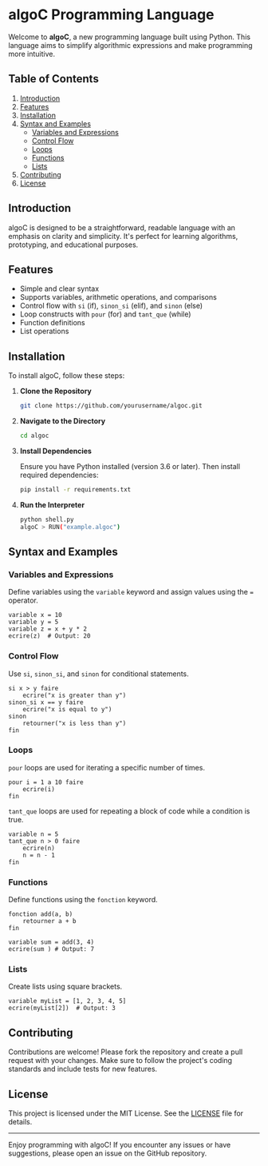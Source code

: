 # algoC Programming Language

Welcome to **algoC**, a new programming language built using Python. This language aims to simplify algorithmic expressions and make programming more intuitive.

## Table of Contents

1. [Introduction](#introduction)
2. [Features](#features)
3. [Installation](#installation)
4. [Syntax and Examples](#syntax-and-examples)
    - [Variables and Expressions](#variables-and-expressions)
    - [Control Flow](#control-flow)
    - [Loops](#loops)
    - [Functions](#functions)
    - [Lists](#lists)
5. [Contributing](#contributing)
6. [License](#license)

## Introduction

algoC is designed to be a straightforward, readable language with an emphasis on clarity and simplicity. It's perfect for learning algorithms, prototyping, and educational purposes.

## Features

- Simple and clear syntax
- Supports variables, arithmetic operations, and comparisons
- Control flow with `si` (if), `sinon_si` (elif), and `sinon` (else)
- Loop constructs with `pour` (for) and `tant_que` (while)
- Function definitions
- List operations

## Installation

To install algoC, follow these steps:

1. **Clone the Repository**

    ```sh
    git clone https://github.com/yourusername/algoc.git
    ```

2. **Navigate to the Directory**

    ```sh
    cd algoc
    ```

3. **Install Dependencies**

    Ensure you have Python installed (version 3.6 or later). Then install required dependencies:

    ```sh
    pip install -r requirements.txt
    ```

4. **Run the Interpreter**

    ```sh
    python shell.py
    algoC > RUN("example.algoc")
    ```

## Syntax and Examples

### Variables and Expressions

Define variables using the `variable` keyword and assign values using the `=` operator.

```algoC
variable x = 10
variable y = 5
variable z = x + y * 2
ecrire(z)  # Output: 20
```

### Control Flow

Use `si`, `sinon_si`, and `sinon` for conditional statements.

```algoC
si x > y faire
    ecrire("x is greater than y") 
sinon_si x == y faire
    ecrire("x is equal to y") 
sinon
    retourner("x is less than y") 
fin
```

### Loops

`pour` loops are used for iterating a specific number of times.

```algoC
pour i = 1 a 10 faire
    ecrire(i)
fin
```

`tant_que` loops are used for repeating a block of code while a condition is true.

```algoC
variable n = 5
tant_que n > 0 faire
    ecrire(n)
    n = n - 1
fin
```

### Functions

Define functions using the `fonction` keyword.

```algoC
fonction add(a, b)
    retourner a + b
fin

variable sum = add(3, 4)
ecrire(sum ) # Output: 7
```

### Lists

Create lists using square brackets.

```algoC
variable myList = [1, 2, 3, 4, 5]
ecrire(myList[2])  # Output: 3
```

## Contributing

Contributions are welcome! Please fork the repository and create a pull request with your changes. Make sure to follow the project's coding standards and include tests for new features.

## License

This project is licensed under the MIT License. See the [LICENSE](LICENSE) file for details.

---

Enjoy programming with algoC! If you encounter any issues or have suggestions, please open an issue on the GitHub repository.
